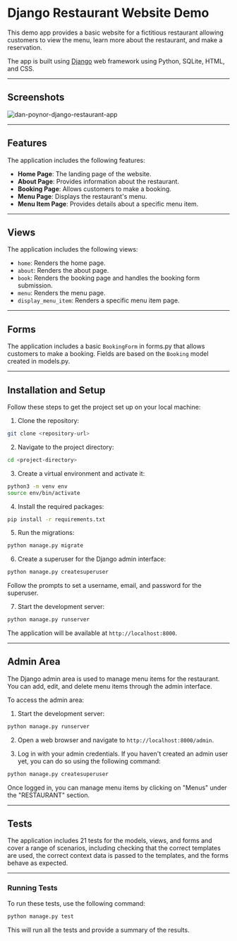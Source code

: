 # Django Restaurant Website Demo

This demo app provides a basic website for a fictitious restaurant allowing customers to view the menu, learn more about the restaurant, and make a reservation.

The app is built using [Django](https://www.djangoproject.com/) web framework using Python, SQLite, HTML, and CSS.

---

## Screenshots

![dan-poynor-django-restaurant-app](https://github.com/danpoynor/django-restaurant-website-demo/assets/764270/e0494afd-fc3e-42bc-81f3-63f664d62532)

---

## Features

The application includes the following features:

- **Home Page**: The landing page of the website.
- **About Page**: Provides information about the restaurant.
- **Booking Page**: Allows customers to make a booking.
- **Menu Page**: Displays the restaurant's menu.
- **Menu Item Page**: Provides details about a specific menu item.

---

## Views

The application includes the following views:

- `home`: Renders the home page.
- `about`: Renders the about page.
- `book`: Renders the booking page and handles the booking form submission.
- `menu`: Renders the menu page.
- `display_menu_item`: Renders a specific menu item page.

---

## Forms

The application includes a basic `BookingForm` in forms.py that allows customers to make a booking. Fields are based on the `Booking` model created in models.py.

---

## Installation and Setup

Follow these steps to get the project set up on your local machine:

1. Clone the repository:

```sh
git clone <repository-url>
```

2. Navigate to the project directory:

```sh
cd <project-directory>
```

3. Create a virtual environment and activate it:

```sh
python3 -m venv env
source env/bin/activate
```

4. Install the required packages:

```sh
pip install -r requirements.txt
```

5. Run the migrations:

```sh
python manage.py migrate
```

6. Create a superuser for the Django admin interface:

```sh
python manage.py createsuperuser
```

Follow the prompts to set a username, email, and password for the superuser.

7. Start the development server:

```sh
python manage.py runserver
```

The application will be available at `http://localhost:8000`.

---

## Admin Area

The Django admin area is used to manage menu items for the restaurant. You can add, edit, and delete menu items through the admin interface.

To access the admin area:

1. Start the development server:

```sh
python manage.py runserver
```

2. Open a web browser and navigate to `http://localhost:8000/admin`.

3. Log in with your admin credentials. If you haven't created an admin user yet, you can do so using the following command:

```sh
python manage.py createsuperuser
```

Once logged in, you can manage menu items by clicking on "Menus" under the "RESTAURANT" section.

---

## Tests

The application includes 21 tests for the models, views, and forms and cover a range of scenarios, including checking that the correct templates are used, the correct context data is passed to the templates, and the forms behave as expected.

---

### Running Tests

To run these tests, use the following command:

```sh
python manage.py test
```

This will run all the tests and provide a summary of the results.

